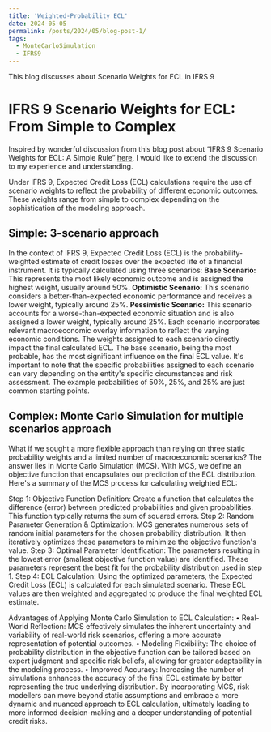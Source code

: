 ```yaml
---
title: 'Weighted-Probability ECL'
date: 2024-05-05
permalink: /posts/2024/05/blog-post-1/
tags:
  - MonteCarloSimulation
  - IFRS9
---
```


This blog discusses about Scenario Weights for ECL in IFRS 9

IFRS 9 Scenario Weights for ECL: From Simple to Complex
======
Inspired by wonderful discussion from this blog post about “IFRS 9 Scenario Weights for ECL: A Simple Rule” [here]([url](https://www.garp.org/risk-intelligence/credit/ifrs9-scenario-ecl-031023)), I would like to extend the discussion to my experience and understanding. 

Under IFRS 9, Expected Credit Loss (ECL) calculations require the use of scenario weights to reflect the probability of different economic outcomes. These weights range from simple to complex depending on the sophistication of the modeling approach.

Simple: 3-scenario approach
-------
In the context of IFRS 9, Expected Credit Loss (ECL) is the probability-weighted estimate of credit losses over the expected life of a financial instrument. It is typically calculated using three scenarios:
  **Base Scenario:** This represents the most likely economic outcome and is assigned the highest weight, usually around 50%.
  **Optimistic Scenario:** This scenario considers a better-than-expected economic performance and receives a lower weight, typically around 25%.
  **Pessimistic Scenario:** This scenario accounts for a worse-than-expected economic situation and is also assigned a lower weight, typically around 25%.
Each scenario incorporates relevant macroeconomic overlay information to reflect the varying economic conditions. The weights assigned to each scenario directly impact the final calculated ECL. The base scenario, being the most probable, has the most significant influence on the final ECL value.
It's important to note that the specific probabilities assigned to each scenario can vary depending on the entity's specific circumstances and risk assessment. The example probabilities of 50%, 25%, and 25% are just common starting points.

Complex: Monte Carlo Simulation for multiple scenarios approach
-------
What if we sought a more flexible approach than relying on three static probability weights and a limited number of macroeconomic scenarios? The answer lies in Monte Carlo Simulation (MCS).
With MCS, we define an objective function that encapsulates our prediction of the ECL distribution. Here's a summary of the MCS process for calculating weighted ECL:

Step 1: Objective Function Definition: Create a function that calculates the difference (error) between predicted probabilities and given probabilities. This function typically returns the sum of squared errors.
Step 2: Random Parameter Generation & Optimization: MCS generates numerous sets of random initial parameters for the chosen probability distribution. It then iteratively optimizes these parameters to minimize the objective function's value.
Step 3: Optimal Parameter Identification: The parameters resulting in the lowest error (smallest objective function value) are identified. These parameters represent the best fit for the probability distribution used in step 1.
Step 4: ECL Calculation: Using the optimized parameters, the Expected Credit Loss (ECL) is calculated for each simulated scenario. These ECL values are then weighted and aggregated to produce the final weighted ECL estimate.

Advantages of Applying Monte Carlo Simulation to ECL Calculation:
•	Real-World Reflection: MCS effectively simulates the inherent uncertainty and variability of real-world risk scenarios, offering a more accurate representation of potential outcomes.
•	Modeling Flexibility: The choice of probability distribution in the objective function can be tailored based on expert judgment and specific risk beliefs, allowing for greater adaptability in the modeling process.
•	Improved Accuracy: Increasing the number of simulations enhances the accuracy of the final ECL estimate by better representing the true underlying distribution.
By incorporating MCS, risk modellers can move beyond static assumptions and embrace a more dynamic and nuanced approach to ECL calculation, ultimately leading to more informed decision-making and a deeper understanding of potential credit risks.



